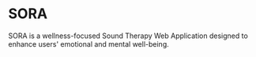 # SORA
SORA is a wellness-focused Sound Therapy Web Application designed to enhance users' emotional and mental well-being.
